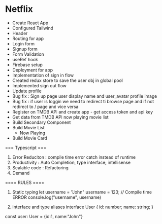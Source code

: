 # Netflix

- Create React App
- Configured Tailwind
- Header
- Routing for app
- Login form
- Signup form
- Form Validation
- useRef hook
- Firebase setup
- Deployment for app
- Implementation of sign in flow
- Created redux store to save the user obj in global pool
- Implemented sign out flow
- Update profile
- Bug fix : Sign up page user display name and user_avatar profile image
- Bug fix : if user is loggin we need to redirect ti browse page and if not redirect to / page and vice versa
- Register on TMDB API and create app - get access token and api key
- Get data from TMDB API now playing movie list
- Build Secondary Component
- Build Movie List
  - Now Playing
- Build Movie Card



=== Typescript ===
1. Error Reduciton : compile time error catch instead of runtime
2. Productivity : Auto Completion, type interface, intellisense
3. Scalable code : Refactoring
4. Demand 

==== RULES ====
1. Static typing
let username = "John"
username = 123; // Compile time ERROR 
console.log("username", username)

2. interface and type aliases
interface User {
  id: number;
  name: string;
}

const user: User = {id:1, name:"John"}
